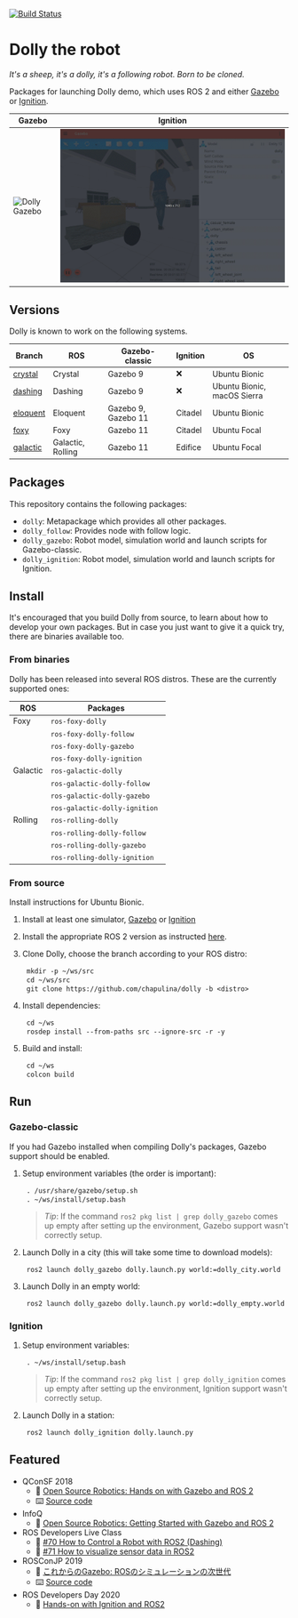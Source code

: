 [![Build Status](https://travis-ci.org/chapulina/dolly.svg?branch=master)](https://travis-ci.org/chapulina/dolly)

# Dolly the robot

_It's a sheep, it's a dolly, it's a following robot. Born to be cloned._

Packages for launching Dolly demo, which uses ROS 2 and either
[Gazebo](https://gazebosim.org) or [Ignition](https://ignitionrobotics.org).

Gazebo | Ignition
-- | --
![Dolly Gazebo](images/dolly.gif) | ![Dolly Ignition](images/dolly_ign.gif)

## Versions

Dolly is known to work on the following systems.

Branch | ROS | Gazebo-classic | Ignition | OS
-- | -- | -- | -- | --
[crystal](https://github.com/chapulina/dolly/tree/crystal) | Crystal | Gazebo 9 | :x: | Ubuntu Bionic
[dashing](https://github.com/chapulina/dolly/tree/dashing) | Dashing | Gazebo 9 | :x: | Ubuntu Bionic, macOS Sierra
[eloquent](https://github.com/chapulina/dolly/tree/eloquent) | Eloquent | Gazebo 9, Gazebo 11 | Citadel | Ubuntu Bionic
[foxy](https://github.com/chapulina/dolly/tree/foxy) | Foxy | Gazebo 11 | Citadel | Ubuntu Focal
[galactic](https://github.com/chapulina/dolly/tree/galactic) | Galactic, Rolling | Gazebo 11 | Edifice | Ubuntu Focal

## Packages

This repository contains the following packages:

* `dolly`: Metapackage which provides all other packages.
* `dolly_follow`: Provides node with follow logic.
* `dolly_gazebo`: Robot model, simulation world and launch scripts for Gazebo-classic.
* `dolly_ignition`: Robot model, simulation world and launch scripts for Ignition.

## Install

It's encouraged that you build Dolly from source, to learn about how to
develop your own packages. But in case you just want to give it a quick
try, there are binaries available too.

### From binaries

Dolly has been released into several ROS distros. These are the currently
supported ones:

| ROS      | Packages                       |
|----------|--------------------------------|
| Foxy     | `ros-foxy-dolly`               |
|          | `ros-foxy-dolly-follow`        |
|          | `ros-foxy-dolly-gazebo`        |
|          | `ros-foxy-dolly-ignition `     |
| Galactic | `ros-galactic-dolly`           |
|          | `ros-galactic-dolly-follow`    |
|          | `ros-galactic-dolly-gazebo`    |
|          | `ros-galactic-dolly-ignition ` |
| Rolling  | `ros-rolling-dolly`            |
|          | `ros-rolling-dolly-follow`     |
|          | `ros-rolling-dolly-gazebo`     |
|          | `ros-rolling-dolly-ignition `  |

### From source

Install instructions for Ubuntu Bionic.

1. Install at least one simulator,
   [Gazebo](http://gazebosim.org/tutorials?cat=install) or
   [Ignition](https://ignitionrobotics.org/docs/edifice/install)

1. Install the appropriate ROS 2 version as instructed
   [here](https://index.ros.org/doc/ros2/Installation/Linux-Install-Debians/).

1. Clone Dolly, choose the branch according to your ROS distro:

        mkdir -p ~/ws/src
        cd ~/ws/src
        git clone https://github.com/chapulina/dolly -b <distro>

1. Install dependencies:

        cd ~/ws
        rosdep install --from-paths src --ignore-src -r -y

1. Build and install:

        cd ~/ws
        colcon build

## Run

### Gazebo-classic

If you had Gazebo installed when compiling Dolly's packages, Gazebo support
should be enabled.

1. Setup environment variables (the order is important):

        . /usr/share/gazebo/setup.sh
        . ~/ws/install/setup.bash

    > *Tip*: If the command `ros2 pkg list | grep dolly_gazebo` comes up empty
      after setting up the environment, Gazebo support wasn't correctly setup.

1. Launch Dolly in a city (this will take some time to download models):

        ros2 launch dolly_gazebo dolly.launch.py world:=dolly_city.world

1. Launch Dolly in an empty world:

        ros2 launch dolly_gazebo dolly.launch.py world:=dolly_empty.world

### Ignition

1. Setup environment variables:

        . ~/ws/install/setup.bash

    > *Tip*: If the command `ros2 pkg list | grep dolly_ignition` comes up empty
      after setting up the environment, Ignition support wasn't correctly setup.

1. Launch Dolly in a station:

        ros2 launch dolly_ignition dolly.launch.py

## Featured

* QConSF 2018
    * 🎥 [Open Source Robotics: Hands on with Gazebo and ROS 2](https://www.youtube.com/watch?v=Gwbk6Qf_TqY)
    * ⌨️ [Source code](https://github.com/chapulina/simslides/tree/QConSF_Nov2018)
* InfoQ
    * 📰 [Open Source Robotics: Getting Started with Gazebo and ROS 2](https://www.infoq.com/articles/ros-2-gazebo-tutorial/)
* ROS Developers Live Class
    * 🎥 [#70 How to Control a Robot with ROS2 (Dashing)](https://www.youtube.com/watch?v=qB4SaP3TZog)
    * 🎥 [#71 How to visualize sensor data in ROS2](https://www.youtube.com/watch?v=s3fBGSpmER0)
* ROSConJP 2019
    * 🎥 [これからのGazebo: ROSのシミュレーションの次世代](https://vimeo.com/370247782)
    * ⌨️ [Source code](https://github.com/chapulina/rosconjp_2019)
* ROS Developers Day 2020
    * 🎥 [Hands-on with Ignition and ROS2](https://youtu.be/nLp4uzN5NMs?t=622)
